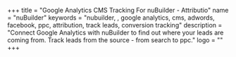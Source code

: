 +++
title = "Google Analytics CMS Tracking For nuBuilder - Attributio"
name = "nuBuilder"
keywords = "nubuilder, , google analytics, cms, adwords, facebook, ppc, attribution, track leads, conversion tracking"
description = "Connect Google Analytics with nuBuilder to find out where your leads are coming from. Track leads from the source - from search to ppc."
logo = ""
+++
